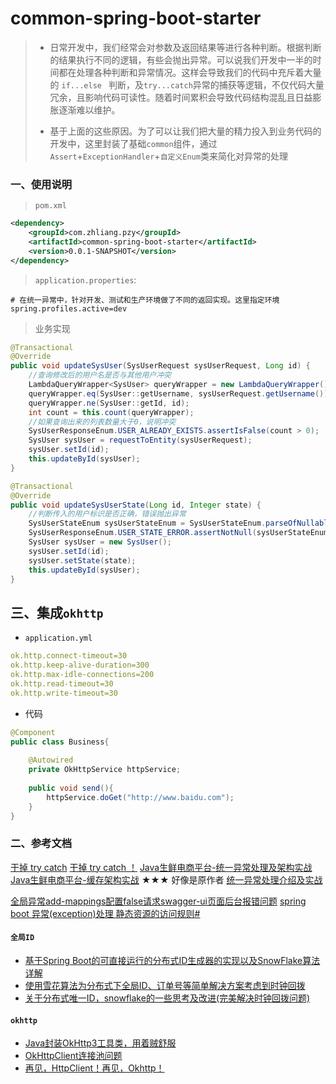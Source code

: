 # common-spring-boot-starter
> - 日常开发中，我们经常会对参数及返回结果等进行各种判断。根据判断的结果执行不同的逻辑，有些会抛出异常。可以说我们开发中一半的时间都在处理各种判断和异常情况。这样会导致我们的代码中充斥着大量的 `if...else ` 判断，及`try...catch`异常的捕获等逻辑，不仅代码大量冗余，且影响代码可读性。随着时间累积会导致代码结构混乱且日益膨胀逐渐难以维护。
>
> - 基于上面的这些原因。为了可以让我们把大量的精力投入到业务代码的开发中，这里封装了基础`common`组件，通过`Assert`+`ExceptionHandler`+`自定义Enum`类来简化对异常的处理



### 一、使用说明
> `pom.xml`
```xml
<dependency>
    <groupId>com.zhliang.pzy</groupId>
    <artifactId>common-spring-boot-starter</artifactId>
    <version>0.0.1-SNAPSHOT</version>
</dependency>
```
> `application.properties`: 
```properties
# 在统一异常中，针对开发、测试和生产环境做了不同的返回实现。这里指定环境
spring.profiles.active=dev
```
> 业务实现
```java
@Transactional
@Override
public void updateSysUser(SysUserRequest sysUserRequest, Long id) {
    //查询修改后的用户名是否与其他用户冲突
    LambdaQueryWrapper<SysUser> queryWrapper = new LambdaQueryWrapper();
    queryWrapper.eq(SysUser::getUsername, sysUserRequest.getUsername());
    queryWrapper.ne(SysUser::getId, id);
    int count = this.count(queryWrapper);
    //如果查询出来的列表数量大于0，说明冲突
    SysUserResponseEnum.USER_ALREADY_EXISTS.assertIsFalse(count > 0);
    SysUser sysUser = requestToEntity(sysUserRequest);
    sysUser.setId(id);
    this.updateById(sysUser);
}

@Transactional
@Override
public void updateSysUserState(Long id, Integer state) {
    //判断传入的用户标识是否正确，错误抛出异常
    SysUserStateEnum sysUserStateEnum = SysUserStateEnum.parseOfNullable(state);
    SysUserResponseEnum.USER_STATE_ERROR.assertNotNull(sysUserStateEnum);
    SysUser sysUser = new SysUser();
    sysUser.setId(id);
    sysUser.setState(state);
    this.updateById(sysUser);
}

```

## 三、集成`okhttp`
- `application.yml`
```yaml
ok.http.connect-timeout=30
ok.http.keep-alive-duration=300
ok.http.max-idle-connections=200
ok.http.read-timeout=30
ok.http.write-timeout=30
```
- 代码
```java
@Component
public class Business{
    
    @Autowired
    private OkHttpService httpService;
    
    public void send(){
        httpService.doGet("http://www.baidu.com");
    }
}

```

### 二、参考文档

[干掉 try catch](https://mp.weixin.qq.com/s/zdwHINfGng5ffv8L46iETw)
[干掉 try catch ！](https://blog.csdn.net/xcbeyond/article/details/105872632)
[Java生鲜电商平台-统一异常处理及架构实战](https://www.cnblogs.com/jurendage/p/11255197.html)
[Java生鲜电商平台-缓存架构实战](https://www.cnblogs.com/jurendage/p/11269241.html)
★★★ 好像是原作者 
[统一异常处理介绍及实战](https://www.jianshu.com/p/3f3d9e8d1efa)



[全局异常add-mappings配置false请求swagger-ui页面后台报错问题](https://blog.csdn.net/weixin_43241706/article/details/112303307)
[spring boot 异常(exception)处理 ](https://www.cnblogs.com/haibianren/p/11720502.html)
[静态资源的访问规则#](https://www.cnblogs.com/yoshi/p/14346943.html)

#### `全局ID`
* [基于Spring Boot的可直接运行的分布式ID生成器的实现以及SnowFlake算法详解](https://www.cnblogs.com/csonezp/p/12088432.html)
* [使用雪花算法为分布式下全局ID、订单号等简单解决方案考虑到时钟回拨](https://blog.csdn.net/ycb1689/article/details/89331634)
* [关于分布式唯一ID，snowflake的一些思考及改进(完美解决时钟回拨问题)](https://blog.csdn.net/WGH100817/article/details/101719325)

#### `okhttp`
* [Java封装OkHttp3工具类，用着贼舒服](https://blog.csdn.net/lilizhou2008/article/details/117537867)
* [OkHttpClient连接池问题](https://www.jianshu.com/p/e23c113f97f6)
* [再见，HttpClient！再见，Okhttp！](https://www.cnblogs.com/javastack/archive/2021/03/08/14501674.html)